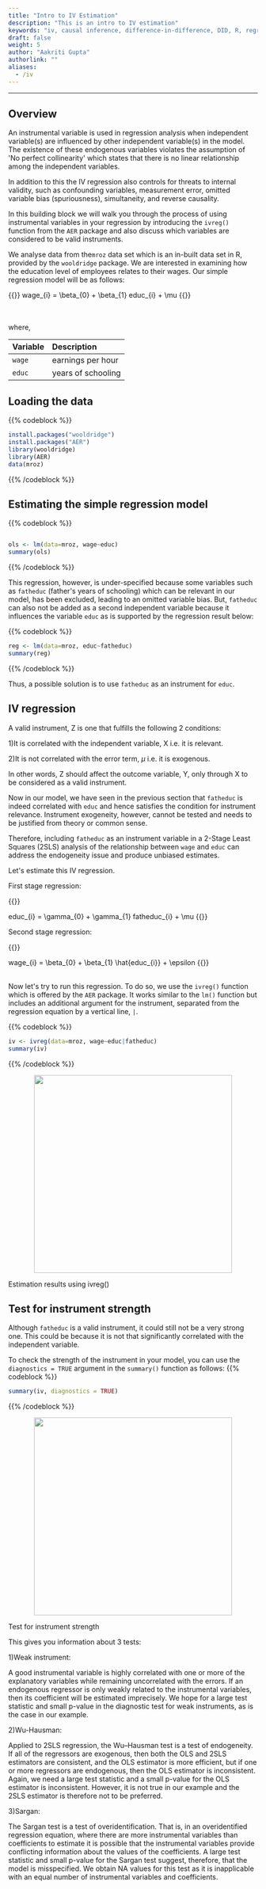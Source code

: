 ```yaml
---
title: "Intro to IV Estimation"
description: "This is an intro to IV estimation"
keywords: "iv, causal inference, difference-in-difference, DID, R, regression, model, iv, instrumental variable "
draft: false
weight: 5
author: "Aakriti Gupta"
authorlink: ""
aliases:
  - /iv
---
```


---


## Overview

An instrumental variable is used in regression analysis when independent variable(s) are influenced by other independent variable(s) in the model. The existence of these endogenous variables violates the assumption of 'No perfect collinearity' which states that there is no linear relationship among the independent variables.

 In addition to this the IV regression also controls for threats to internal validity, such as confounding variables, measurement error, omitted variable bias (spuriousness), simultaneity, and reverse causality.

In this building block we will walk you through the process of using instrumental variables in your regression by introducing the `ivreg()` function from the `AER` package and also discuss which variables are considered to be valid instruments.

We analyse data from the`mroz` data set which is an in-built data set in R, provided by the `wooldridge` package. We are interested in examining how the education level of employees relates to their wages. Our simple regression model will be as follows:

{{<katex>}}
wage_{i}  =  \beta_{0} + \beta_{1} educ_{i} + \mu
{{</katex>}}

<br>
<br>
where,

| **Variable** | **Description**            |
| :------  | :---------             |
| `wage`     | earnings per hour      |
| `educ`     | years of schooling    |


## Loading the data

{{% codeblock %}}

```R
install.packages("wooldridge")
install.packages("AER")
library(wooldridge)
library(AER)
data(mroz)
```
{{% /codeblock %}}

## Estimating the simple regression model

{{% codeblock %}}
```R

ols <- lm(data=mroz, wage~educ) 
summary(ols)
```
{{% /codeblock %}}

This regression, however, is under-specified because some variables such as `fatheduc` (father's years of schooling) which can be relevant in our model, has been excluded, leading to an omitted variable bias. But, `fatheduc` can also not be added as a second independent variable because it influences the variable `educ` as is supported by the regression result below:

{{% codeblock %}}
```R
reg <- lm(data=mroz, educ~fatheduc)
summary(reg)
```
{{% /codeblock %}}

Thus, a possible solution is to use `fatheduc` as an instrument for `educ`.

## IV regression
A valid instrument, Z is one that fulfills the following 2 conditions:

1)It is correlated with the independent variable, X i.e. it is relevant.

2)It is not correlated with the error term, $\mu$ i.e. it is exogenous.

In other words, Z should affect the outcome variable, Y, only through X to be considered as a valid instrument.

Now in our model, we have seen in the previous section that `fatheduc` is indeed correlated with `educ` and hence satisfies the condition for instrument relevance. Instrument exogeneity, however, cannot be tested and needs to be justified from theory or common sense.  

Therefore, including `fatheduc` as an instrument variable in a 2-Stage Least Squares (2SLS) analysis of the relationship between `wage` and `educ` can address the endogeneity issue and produce unbiased estimates.

Let's estimate this IV regression.

First stage regression:


{{<katex>}}

educ_{i} = \gamma_{0} + \gamma_{1} fatheduc_{i} + \mu
{{</katex>}}
<br>

Second stage regression:


{{<katex>}}

wage_{i} = \beta_{0} + \beta_{1} \hat{educ_{i}} + \epsilon
{{</katex>}}  
<br>

Now let's try to run this regression. To do so, we use the `ivreg()` function which is offered by the `AER` package. It works similar to the `lm()` function but includes an additional argument for the instrument, separated from the regression equation by a vertical line, `|`.

{{% codeblock %}}
```R
iv <- ivreg(data=mroz, wage~educ|fatheduc)
summary(iv)
```
{{% /codeblock %}}

<p align = "center">
<img src = "../images/ivreg.png" width="400">
<figcaption> Estimation results using ivreg()</figcaption>
</p>

## Test for instrument strength
Although `fatheduc` is a valid instrument, it could still not be a very strong one. This could be because it is not that significantly correlated with the independent variable.

To check the strength of the instrument in your model, you can use the `diagnostics = TRUE` argument in the `summary()` function as follows:
{{% codeblock %}}
```R
summary(iv, diagnostics = TRUE)
```
{{% /codeblock %}}

<p align = "center">
<img src = "../images/iv_diagnostic.png" width="400">
<figcaption> Test for instrument strength</figcaption>
</p>


This gives you information about 3 tests:

1)Weak instrument:

A good instrumental variable is highly correlated with one or more of the explanatory variables while remaining uncorrelated with the errors. If an endogenous regressor is only weakly related to the instrumental variables, then its coefficient will be estimated imprecisely. We hope for a large test statistic and small p-value in the diagnostic test for weak instruments, as is the case in our example.

2)Wu-Hausman:

Applied to 2SLS regression, the Wu–Hausman test is a test of endogeneity. If all of the regressors are exogenous, then both the OLS and 2SLS estimators are consistent, and the OLS estimator is more efficient, but if one or more regressors are endogenous, then the OLS estimator is inconsistent. Again, we need a large test statistic and a small p-value for the OLS estimator is inconsistent. However, it is not true in our example and the 2SLS estimator is therefore not to be preferred.

3)Sargan:

 The Sargan test is a test of overidentification. That is, in an overidentified regression equation, where there are more instrumental variables than coefficients to estimate it is possible that the instrumental variables provide conflicting information about the values of the coefficients. A large test statistic and small p-value for the Sargan test suggest, therefore, that the model is misspecified.
 We obtain NA values for this test as it is inapplicable with an equal number of instrumental variables and coefficients.
